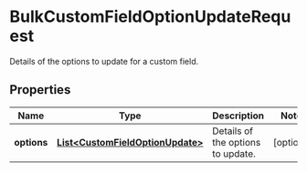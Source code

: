 

# BulkCustomFieldOptionUpdateRequest

Details of the options to update for a custom field.
## Properties

Name | Type | Description | Notes
------------ | ------------- | ------------- | -------------
**options** | [**List&lt;CustomFieldOptionUpdate&gt;**](CustomFieldOptionUpdate.md) | Details of the options to update. |  [optional]



